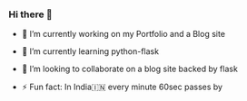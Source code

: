 ### Hi there 👋
- 🔭 I’m currently working on my Portfolio and a Blog site
- 🌱 I’m currently learning python-flask
- 👯 I’m looking to collaborate on a blog site backed by flask

- ⚡ Fun fact: In India🇮🇳 every minute 60sec passes by




<!--
**aaditgarg17/aaditgarg17** is a ✨ _special_ ✨ repository because its `README.md` (this file) appears on your GitHub profile.

Here are some ideas to get you started:

- 🔭 I’m currently working on ...
- 🌱 I’m currently learning ...
- 👯 I’m looking to collaborate on ...
- 🤔 I’m looking for help with ...
- 💬 Ask me about ...
- 📫 How to reach me: ...
- 😄 Pronouns: ...
- ⚡ Fun fact: ...
-->
